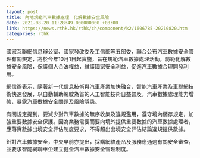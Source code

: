 ```yaml
---
layout: post
title: 內地規範汽車數據處理　化解數據安全風險
date: 2021-08-20 11:28:49.000000000 +08:00
link: https://news.rthk.hk/rthk/ch/component/k2/1606785-20210820.htm
categories: rthk
---
```


國家互聯網信息辦公室、國家發改委及工信部等五部委，聯合公布汽車數據安全管理有關規定，將於今年10月1日起實施，旨在規範汽車數據處理活動，防範化解數據安全風險，保護個人合法權益，維護國家安全利益，促進汽車數據合理開發利用。

網信辦表示，隨著新一代信息技術與汽車產業加快融合，智能汽車產業及車聯網技術快速發展，以自動輔助駕駛為首的人工智能技術日益普及，汽車數據處理能力增強，暴露汽車數據安全問題及風險隱患。

有關規定提到，要減少對汽車數據的無序收集及違規濫用，遵守境內儲存規定，加強重要數據安全保護。因為業務需要而要向境外提供重要數據的汽車數據處理者，應落實數據出境安全評估制度要求，不得超出出境安全評估結論違規提供數據。

針對汽車數據安全，中央早前亦提出，採購網絡產品及服務應通過有關安全審查，並要求智能網聯車企建立健全汽車數據安全管理制度。
